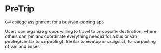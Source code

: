 # PreTrip
C# college assignment for a bus/van-pooling app

Users can organize groups willing to travel to an specific destination, where others can join and coordinate everything needed for a bus or van pooling(similar to carpooling). Similar to meetup or craigslist, for carpooling of van and buses
